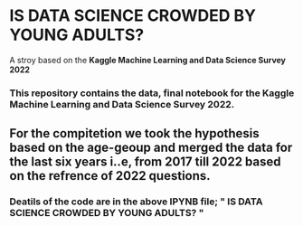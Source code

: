 # IS DATA SCIENCE CROWDED BY YOUNG ADULTS?
A stroy based on the **Kaggle Machine Learning and Data Science Survey 2022**

### This repository contains the data, final notebook for the Kaggle Machine Learning and Data Science Survey 2022.

## For the compitetion we took the hypothesis based on the age-geoup and merged the data for the last six years i..e, from 2017 till 2022 based on the refrence of 2022 questions.

### Deatils of the code are in the above IPYNB file; " IS DATA SCIENCE CROWDED BY YOUNG ADULTS? "

